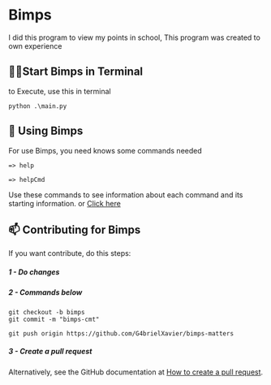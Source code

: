 # Bimps
I did this program to view my points in school, 
This program was created to own experience

## 😶‍🌫️Start Bimps in Terminal
to Execute, use this in terminal
```
python .\main.py
```


## 📖 Using Bimps

For use Bimps, you need knows some commands needed

```
=> help
```
```
=> helpCmd
```

Use these commands to see information about each command and its starting information. or <a href="">Click here</a>


## 📫 Contributing for Bimps

If you want contribute, do this steps:

##### 1 - Do changes
##### 2 - Commands below
```
git checkout -b bimps
git commit -m "bimps-cmt"

git push origin https://github.com/G4brielXavier/bimps-matters
```
##### 3 - Create a pull request

Alternatively, see the GitHub documentation at [How to create a pull request](https://help.github.com/en/github/collaborating-with-issues-and-pull-requests/creating-a-pull-request).
